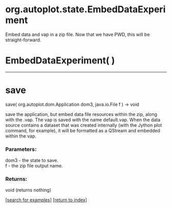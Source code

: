# org.autoplot.state.EmbedDataExperiment

Embed data and vap in a zip file.  Now that we have PWD, this will
 be straight-forward.

# EmbedDataExperiment( )


***
<a name="save"></a>
# save
save( org.autoplot.dom.Application dom3, java.io.File f ) &rarr; void

save the application, but embed data file resources within the 
 zip, along with the .vap.  The vap is saved with the name default.vap.
 When the data source contains a dataset that was created internally (with
 the Jython plot command, for example), it will be formatted as a QStream and 
 embedded within the vap.

### Parameters:
dom3 - the state to save.
<br>f - the zip file output name.

### Returns:
void (returns nothing)


<a href="https://github.com/autoplot/dev/search?q=save&unscoped_q=save">[search for examples]</a>
<a href="https://github.com/autoplot/documentation/blob/master/javadoc/index-all.md">[return to index]</a>

